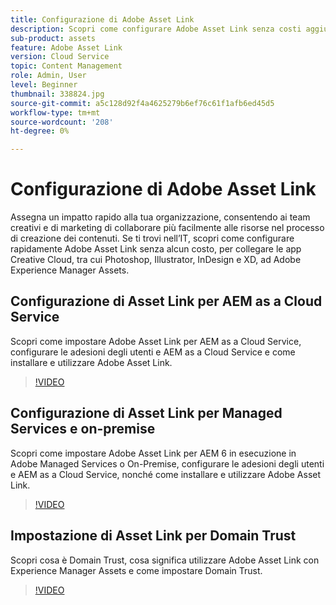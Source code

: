 ```yaml
---
title: Configurazione di Adobe Asset Link
description: Scopri come configurare Adobe Asset Link senza costi aggiuntivi per collegare le app Creative Cloud, tra cui Photoshop, Illustrator, InDesign e XD, ad Adobe Experience Manager Assets.
sub-product: assets
feature: Adobe Asset Link
version: Cloud Service
topic: Content Management
role: Admin, User
level: Beginner
thumbnail: 338824.jpg
source-git-commit: a5c128d92f4a4625279b6ef76c61f1afb6ed45d5
workflow-type: tm+mt
source-wordcount: '208'
ht-degree: 0%

---
```


# Configurazione di Adobe Asset Link

Assegna un impatto rapido alla tua organizzazione, consentendo ai team creativi e di marketing di collaborare più facilmente alle risorse nel processo di creazione dei contenuti. Se ti trovi nell’IT, scopri come configurare rapidamente Adobe Asset Link senza alcun costo, per collegare le app Creative Cloud, tra cui Photoshop, Illustrator, InDesign e XD, ad Adobe Experience Manager Assets.

## Configurazione di Asset Link per AEM as a Cloud Service

Scopri come impostare Adobe Asset Link per AEM as a Cloud Service, configurare le adesioni degli utenti e AEM as a Cloud Service e come installare e utilizzare Adobe Asset Link.

>[!VIDEO](https://video.tv.adobe.com/v/338824/?quality=12&learn=on)

## Configurazione di Asset Link per Managed Services e on-premise

Scopri come impostare Adobe Asset Link per AEM 6 in esecuzione in Adobe Managed Services o On-Premise, configurare le adesioni degli utenti e AEM as a Cloud Service, nonché come installare e utilizzare Adobe Asset Link.

>[!VIDEO](https://video.tv.adobe.com/v/338823/?quality=12&learn=on)


## Impostazione di Asset Link per Domain Trust

Scopri cosa è Domain Trust, cosa significa utilizzare Adobe Asset Link con Experience Manager Assets e come impostare Domain Trust.

>[!VIDEO](https://video.tv.adobe.com/v/338825/?quality=12&learn=on)
